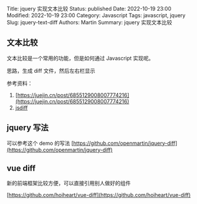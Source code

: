 Title: jquery 实现文本比较
Status: published
Date: 2022-10-19 23:00
Modified: 2022-10-19 23:00
Category: Javascript
Tags: javascript, jquery
Slug: jquery-text-diff
Authors: Martin
Summary: jquery 实现文本比较

## 文本比较

文本比较是一个常用的功能，但是如何通过 Javascript 实现呢。

思路，生成 diff 文件，然后左右栏显示

参考资料：
1. [https://juejin.cn/post/6855129008007774216](https://juejin.cn/post/6855129008007774216)
2. [jsdiff](https://github.com/kpdecker/jsdiff)

## jquery 写法

可以参考这个 demo 的写法
[https://github.com/openmartin/jquery-diff](https://github.com/openmartin/jquery-diff)

## vue diff

新的前端框架比较方便，可以直接引用别人做好的组件

[https://github.com/hoiheart/vue-diff](https://github.com/hoiheart/vue-diff)




